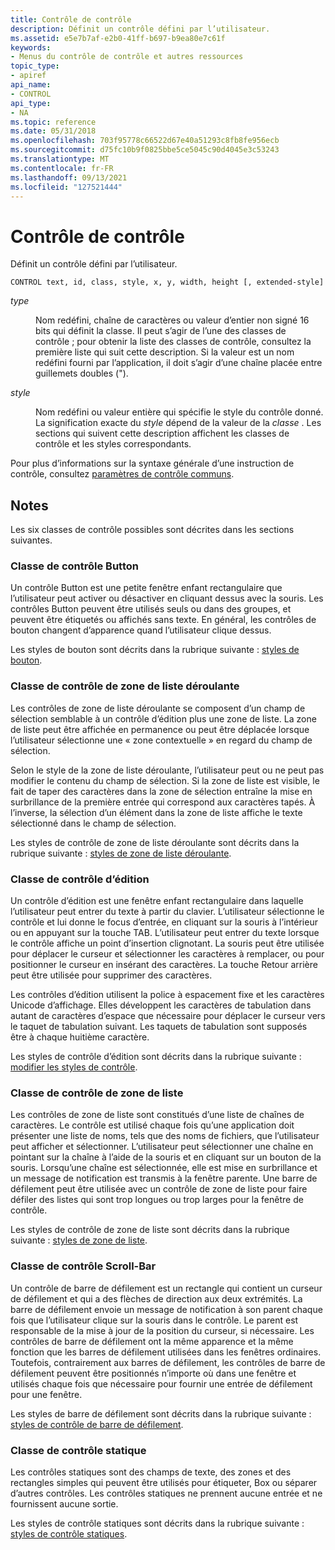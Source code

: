 ```yaml
---
title: Contrôle de contrôle
description: Définit un contrôle défini par l’utilisateur.
ms.assetid: e5e7b7af-e2b0-41ff-b697-b9ea80e7c61f
keywords:
- Menus du contrôle de contrôle et autres ressources
topic_type:
- apiref
api_name:
- CONTROL
api_type:
- NA
ms.topic: reference
ms.date: 05/31/2018
ms.openlocfilehash: 703f95778c66522d67e40a51293c8fb8fe956ecb
ms.sourcegitcommit: d75fc10b9f0825bbe5ce5045c90d4045e3c53243
ms.translationtype: MT
ms.contentlocale: fr-FR
ms.lasthandoff: 09/13/2021
ms.locfileid: "127521444"
---
```

# <a name="control-control"></a>Contrôle de contrôle

Définit un contrôle défini par l’utilisateur.

``` syntax
CONTROL text, id, class, style, x, y, width, height [, extended-style]
```

<dl> <dt>

<span id="class"></span><span id="CLASS"></span>*type*
</dt> <dd>

Nom redéfini, chaîne de caractères ou valeur d’entier non signé 16 bits qui définit la classe. Il peut s’agir de l’une des classes de contrôle ; pour obtenir la liste des classes de contrôle, consultez la première liste qui suit cette description. Si la valeur est un nom redéfini fourni par l’application, il doit s’agir d’une chaîne placée entre guillemets doubles (").

</dd> <dt>

<span id="style"></span><span id="STYLE"></span>*style*
</dt> <dd>

Nom redéfini ou valeur entière qui spécifie le style du contrôle donné. La signification exacte du *style* dépend de la valeur de la *classe* . Les sections qui suivent cette description affichent les classes de contrôle et les styles correspondants.

</dd> </dl>

Pour plus d’informations sur la syntaxe générale d’une instruction de contrôle, consultez [paramètres de contrôle communs](common-control-parameters.md).

## <a name="remarks"></a>Notes

Les six classes de contrôle possibles sont décrites dans les sections suivantes.

### <a name="the-button-control-class"></a>Classe de contrôle Button

Un contrôle Button est une petite fenêtre enfant rectangulaire que l’utilisateur peut activer ou désactiver en cliquant dessus avec la souris. Les contrôles Button peuvent être utilisés seuls ou dans des groupes, et peuvent être étiquetés ou affichés sans texte. En général, les contrôles de bouton changent d’apparence quand l’utilisateur clique dessus.

Les styles de bouton sont décrits dans la rubrique suivante : [styles de bouton](../controls/button-styles.md).

### <a name="the-combo-box-control-class"></a>Classe de contrôle de zone de liste déroulante

Les contrôles de zone de liste déroulante se composent d’un champ de sélection semblable à un contrôle d’édition plus une zone de liste. La zone de liste peut être affichée en permanence ou peut être déplacée lorsque l’utilisateur sélectionne une « zone contextuelle » en regard du champ de sélection.

Selon le style de la zone de liste déroulante, l’utilisateur peut ou ne peut pas modifier le contenu du champ de sélection. Si la zone de liste est visible, le fait de taper des caractères dans la zone de sélection entraîne la mise en surbrillance de la première entrée qui correspond aux caractères tapés. À l’inverse, la sélection d’un élément dans la zone de liste affiche le texte sélectionné dans le champ de sélection.

Les styles de contrôle de zone de liste déroulante sont décrits dans la rubrique suivante : [styles de zone de liste déroulante](../controls/combo-box-styles.md).

### <a name="the-edit-control-class"></a>Classe de contrôle d’édition

Un contrôle d’édition est une fenêtre enfant rectangulaire dans laquelle l’utilisateur peut entrer du texte à partir du clavier. L’utilisateur sélectionne le contrôle et lui donne le focus d’entrée, en cliquant sur la souris à l’intérieur ou en appuyant sur la touche TAB. L’utilisateur peut entrer du texte lorsque le contrôle affiche un point d’insertion clignotant. La souris peut être utilisée pour déplacer le curseur et sélectionner les caractères à remplacer, ou pour positionner le curseur en insérant des caractères. La touche Retour arrière peut être utilisée pour supprimer des caractères.

Les contrôles d’édition utilisent la police à espacement fixe et les caractères Unicode d’affichage. Elles développent les caractères de tabulation dans autant de caractères d’espace que nécessaire pour déplacer le curseur vers le taquet de tabulation suivant. Les taquets de tabulation sont supposés être à chaque huitième caractère.

Les styles de contrôle d’édition sont décrits dans la rubrique suivante : [modifier les styles de contrôle](../controls/edit-control-styles.md).

### <a name="the-list-box-control-class"></a>Classe de contrôle de zone de liste

Les contrôles de zone de liste sont constitués d’une liste de chaînes de caractères. Le contrôle est utilisé chaque fois qu’une application doit présenter une liste de noms, tels que des noms de fichiers, que l’utilisateur peut afficher et sélectionner. L’utilisateur peut sélectionner une chaîne en pointant sur la chaîne à l’aide de la souris et en cliquant sur un bouton de la souris. Lorsqu’une chaîne est sélectionnée, elle est mise en surbrillance et un message de notification est transmis à la fenêtre parente. Une barre de défilement peut être utilisée avec un contrôle de zone de liste pour faire défiler des listes qui sont trop longues ou trop larges pour la fenêtre de contrôle.

Les styles de contrôle de zone de liste sont décrits dans la rubrique suivante : [styles de zone de liste](../controls/list-box-styles.md).

### <a name="the-scroll-bar-control-class"></a>Classe de contrôle Scroll-Bar

Un contrôle de barre de défilement est un rectangle qui contient un curseur de défilement et qui a des flèches de direction aux deux extrémités. La barre de défilement envoie un message de notification à son parent chaque fois que l’utilisateur clique sur la souris dans le contrôle. Le parent est responsable de la mise à jour de la position du curseur, si nécessaire. Les contrôles de barre de défilement ont la même apparence et la même fonction que les barres de défilement utilisées dans les fenêtres ordinaires. Toutefois, contrairement aux barres de défilement, les contrôles de barre de défilement peuvent être positionnés n’importe où dans une fenêtre et utilisés chaque fois que nécessaire pour fournir une entrée de défilement pour une fenêtre.

Les styles de barre de défilement sont décrits dans la rubrique suivante : [styles de contrôle de barre de défilement](../controls/scroll-bar-control-styles.md).

### <a name="the-static-control-class"></a>Classe de contrôle statique

Les contrôles statiques sont des champs de texte, des zones et des rectangles simples qui peuvent être utilisés pour étiqueter, Box ou séparer d’autres contrôles. Les contrôles statiques ne prennent aucune entrée et ne fournissent aucune sortie.

Les styles de contrôle statiques sont décrits dans la rubrique suivante : [styles de contrôle statiques](../controls/static-control-styles.md).

 

 